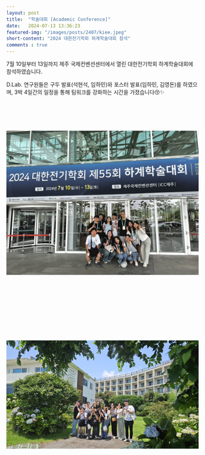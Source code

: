 ```yaml
---
layout: post 
title:  "학술대회 [Academic Conference]"
date:   2024-07-13 13:36:23
featured-img: "/images/posts/2407/kiee.jpeg"
short-content: "2024 대한전기학회 하계학술대회 참석"
comments : true
---
```


7월 10일부터 13일까지 제주 국제컨벤션센터에서 열린 대한전기학회 하계학술대회에 참석하였습니다. 
 
D.Lab. 연구원들은 구두 발표(석현석, 임하민)와 포스터 발표(임하민, 김영돈)를 하였으며, 3박 4일간의 일정을 통해 팀워크를 강화하는 시간을 가졌습니다😚✨

<br>

<div style="display: flex; justify-content: center;">
    <span class="image featured"><img src="/images/posts/2407/kiee1.jpeg" alt="" style='height: 500px; object-fit: contain;'></span>
</div>
<div style="display: flex; justify-content: center;">
    <span class="image featured"><img src="/images/posts/2407/kiee2.jpg" alt="" style='height: 500px; object-fit: contain;'></span>    
</div>